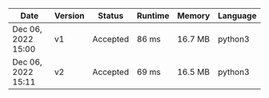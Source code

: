 |Date|Version|Status|Runtime|Memory|Language|
|---|---|---|---|---|---|
|Dec 06, 2022 15:00|v1|Accepted|86 ms|16.7 MB|python3|
|Dec 06, 2022 15:11|v2|Accepted|69 ms|16.5 MB|python3|